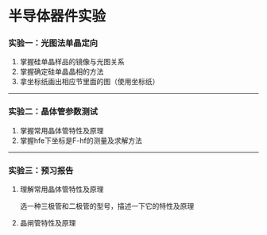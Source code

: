 # 半导体器件实验

### 实验一：光图法单晶定向

1. 掌握硅单晶样品的镜像与光图关系
2. 掌握确定硅单晶晶相的方法
3. 拿坐标纸画出相应节里面的图（使用坐标纸）

---

### 实验二：晶体管参数测试

1. 掌握常用晶体管特性及原理
2. 掌握hfe下坐标是F-hf的测量及求解方法

---

### 实验三：预习报告

1. 理解常用晶体管特性及原理

    选一种三极管和二极管的型号，描述一下它的特性及原理
2. 晶闸管特性及原理